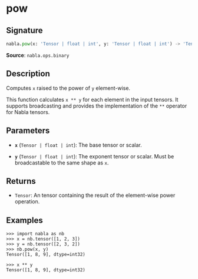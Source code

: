# pow

## Signature

```python
nabla.pow(x: 'Tensor | float | int', y: 'Tensor | float | int') -> 'Tensor'
```

**Source**: `nabla.ops.binary`

## Description

Computes `x` raised to the power of `y` element-wise.

This function calculates `x ** y` for each element in the input tensors.
It supports broadcasting and provides the implementation of the `**`
operator for Nabla tensors.

## Parameters

- **`x`** (`Tensor | float | int`): The base tensor or scalar.

- **`y`** (`Tensor | float | int`): The exponent tensor or scalar. Must be broadcastable to the same shape as `x`.

## Returns

- `Tensor`: An tensor containing the result of the element-wise power operation.

## Examples

```pycon
>>> import nabla as nb
>>> x = nb.tensor([1, 2, 3])
>>> y = nb.tensor([2, 3, 2])
>>> nb.pow(x, y)
Tensor([1, 8, 9], dtype=int32)

>>> x ** y
Tensor([1, 8, 9], dtype=int32)
```

